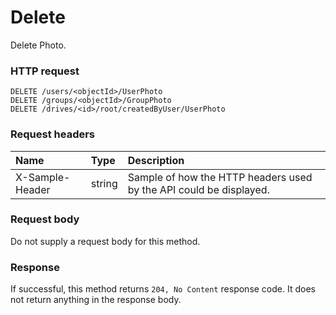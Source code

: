 # Delete

Delete Photo.
### HTTP request
```http
DELETE /users/<objectId>/UserPhoto
DELETE /groups/<objectId>/GroupPhoto
DELETE /drives/<id>/root/createdByUser/UserPhoto

```
### Request headers
| Name       | Type | Description|
|:---------------|:--------|:----------|
| X-Sample-Header  | string  | Sample of how the HTTP headers used by the API could be displayed.|

### Request body
Do not supply a request body for this method.


### Response
If successful, this method returns `204, No Content` response code. It does not return anything in the response body.

<!-- uuid: fe08e957-618a-49c5-a51c-b70b3839fa12\n2015-10-09 15:14:08 UTC -->